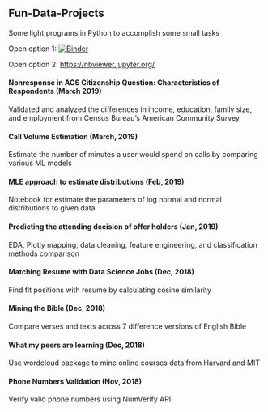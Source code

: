 ## Fun-Data-Projects
Some light programs in Python to accomplish some small tasks

Open option 1:
[![Binder](https://mybinder.org/badge_logo.svg)](https://mybinder.org/v2/gh/liu431/Fun-Data-Projects/master)

Open option 2:
https://nbviewer.jupyter.org/



#### Nonresponse in ACS Citizenship Question: Characteristics of Respondents  (March 2019)
Validated and analyzed the differences in income, education, family size, and employment from Census Bureau’s American Community Survey

#### Call Volume Estimation (March, 2019)
Estimate the number of minutes a user would spend on calls by comparing various ML models
#### MLE approach to estimate distributions (Feb, 2019)
Notebook for estimate the parameters of log normal and normal distributions to given data 

#### Predicting the attending decision of offer holders (Jan, 2019)
EDA, Plotly mapping, data cleaning, feature engineering, and classification methods comparison

#### Matching Resume with Data Science Jobs (Dec, 2018)
Find fit positions with resume by calculating cosine similarity

#### Mining the Bible (Dec, 2018)
Compare verses and texts across 7 difference versions of English Bible

#### What my peers are learning (Dec, 2018)
Use wordcloud package to mine online courses data from Harvard and MIT

#### Phone Numbers Validation (Nov, 2018)
Verify valid phone numbers using NumVerify API
